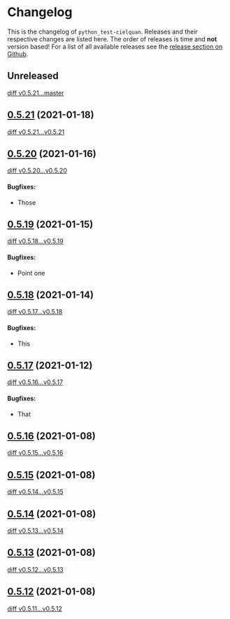 # Changelog

This is the changelog of `python_test-cielquan`. Releases and their respective
changes are listed here. The order of releases is time and **not** version based!
For a list of all available releases see the
[release section on Github](https://github.com/Cielquan/python_test-cielquan/releases).


<!-- Valid subcategories
#### BREAKING CHANGES
#### New features
#### Bugfixes
#### Documentation
#### Miscellaneous
-->


## Unreleased
[diff v0.5.21...master](https://github.com/Cielquan/python_test-cielquan/compare/v0.5.21...master)


## [0.5.21](https://github.com/Cielquan/python_test-cielquan/releases/v0.5.21) (2021-01-18)
[diff v0.5.21...v0.5.21](https://github.com/Cielquan/python_test-cielquan/compare/v0.5.21...v0.5.21)


## [0.5.20](https://github.com/Cielquan/python_test-cielquan/releases/v0.5.20) (2021-01-16)
[diff v0.5.20...v0.5.20](https://github.com/Cielquan/python_test-cielquan/compare/v0.5.20...v0.5.20)

#### Bugfixes:

- Those


## [0.5.19](https://github.com/Cielquan/python_test-cielquan/releases/v0.5.19) (2021-01-15)
[diff v0.5.18...v0.5.19](https://github.com/Cielquan/python_test-cielquan/compare/v0.5.19...v0.5.19)

#### Bugfixes:

- Point one


## [0.5.18](https://github.com/Cielquan/python_test-cielquan/releases/v0.5.18) (2021-01-14)
[diff v0.5.17...v0.5.18](https://github.com/Cielquan/python_test-cielquan/compare/v0.5.17...v0.5.18)

#### Bugfixes:

- This


## [0.5.17](https://github.com/Cielquan/python_test-cielquan/releases/v0.5.17) (2021-01-12)
[diff v0.5.16...v0.5.17](https://github.com/Cielquan/python_test-cielquan/compare/v0.5.16...v0.5.17)

#### Bugfixes:

- That


## [0.5.16](https://github.com/Cielquan/python_test-cielquan/releases/v0.5.16) (2021-01-08)
[diff v0.5.15...v0.5.16](https://github.com/Cielquan/python_test-cielquan/compare/v0.5.15...v0.5.16)


## [0.5.15](https://github.com/Cielquan/python_test-cielquan/releases/v0.5.15) (2021-01-08)
[diff v0.5.14...v0.5.15](https://github.com/Cielquan/python_test-cielquan/compare/v0.5.14...v0.5.15)


## [0.5.14](https://github.com/Cielquan/python_test-cielquan/releases/v0.5.14) (2021-01-08)
[diff v0.5.13...v0.5.14](https://github.com/Cielquan/python_test-cielquan/compare/v0.5.13...v0.5.14)


## [0.5.13](https://github.com/Cielquan/python_test-cielquan/releases/v0.5.13) (2021-01-08)
[diff v0.5.12...v0.5.13](https://github.com/Cielquan/python_test-cielquan/compare/v0.5.12...v0.5.13)


## [0.5.12](https://github.com/Cielquan/python_test-cielquan/releases/v0.5.12) (2021-01-08)
[diff v0.5.11...v0.5.12](https://github.com/Cielquan/python_test-cielquan/compare/v0.5.11...v0.5.12)

